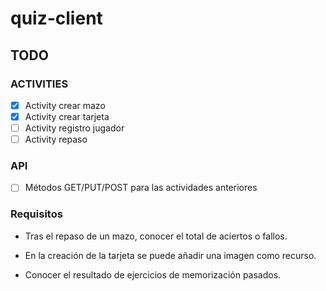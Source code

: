 # quiz-client
## TODO

### ACTIVITIES

- [X] Activity crear mazo
- [X] Activity crear tarjeta
- [ ] Activity registro jugador
- [ ] Activity repaso

### API

- [ ] Métodos GET/PUT/POST para las actividades anteriores

### Requisitos

- Tras el repaso de un mazo, conocer el total de aciertos o fallos. 

- En la creación de la tarjeta se puede añadir una imagen como recurso. 

- Conocer el resultado de ejercicios de memorización pasados.
